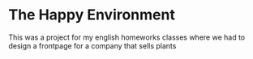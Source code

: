 # The Happy Environment

This was a project for my english homeworks classes where we had to design a frontpage for a company that sells plants
